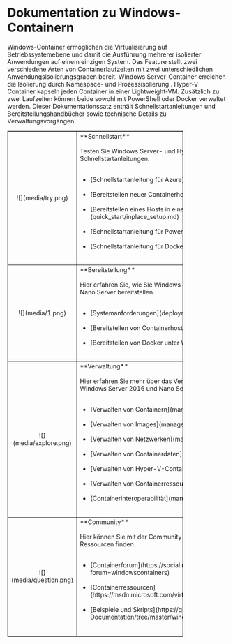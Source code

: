 # Dokumentation zu Windows-Containern

Windows-Container ermöglichen die Virtualisierung auf Betriebssystemebene und damit die Ausführung mehrerer isolierter Anwendungen auf einem einzigen System. Das Feature stellt zwei verschiedene Arten von Containerlaufzeiten mit zwei unterschiedlichen Anwendungsisolierungsgraden bereit. Windows Server-Container erreichen die Isolierung durch Namespace- und Prozessisolierung . Hyper-V-Container kapseln jeden Container in einer Lightweight-VM. Zusätzlich zu zwei Laufzeiten können beide sowohl mit PowerShell oder Docker verwaltet werden. Dieser Dokumentationssatz enthält Schnellstartanleitungen und Bereitstellungshandbücher sowie technische Details zu Verwaltungsvorgängen.

<table border="1" style="background-color:FFFFCC;border-collapse:collapse;border:1px solid FFCC00;color:000000;width:80%" cellpadding="25" cellspacing="5">
<tr>
<td><center>![](media/try.png)</center></td>
<td>**Schnellstart**<br /><br />
Testen Sie Windows Server- und Hyper-V-Container mithilfe der folgenden Schnellstartanleitungen.<br /><br />
<ul>
<li>[Schnellstartanleitung für Azure](quick_start/azure_setup.md)<br /><br /></li>
<li>[Bereitstellen neuer Containerhosts](quick_start/container_setup.md)<br /><br /></li>
<li>[Bereitstellen eines Hosts in einem vorhandenen System](quick_start/inplace_setup.md)<br /><br /></li>
<li>[Schnellstartanleitung für PowerShell](quick_start/manage_powershell.md)<br /><br /></li>
<li>[Schnellstartanleitung für Docker](quick_start/manage_docker.md)<br /><br /></li>
</ul>
</td>
</tr>
<tr>
<td><center>![](media/1.png)</center></td>
<td>**Bereitstellung**<br /><br />
Hier erfahren Sie, wie Sie Windows-Container unter Windows Server 2016 und Nano Server bereitstellen.<br /><br />
<ul>
<li>[Systemanforderungen](deployment/system_requirements.md)<br /><br /></li>
<li>[Bereitstellen von Containerhosts](deployment/deployment.md)<br /><br /></li>
<li>[Bereitstellen von Docker unter Windows](deployment/docker_windows.md)<br /><br /></li>
</ul>
</td>
</tr>
<tr>
<td><center>![](media/explore.png)</center></td>
<td>**Verwaltung**<br /><br />
Hier erfahren Sie mehr über das Verwalten von Windows-Containern unter Windows Server 2016 und Nano Server.<br /><br />
<ul>
<li>[Verwalten von Containern](management/manage_containers.md)<br /><br /></li>
<li>[Verwalten von Images](management/manage_images.md)<br /><br /></li>
<li>[Verwalten von Netzwerken](management/container_networking.md)<br /><br /></li>
<li>[Verwalten von Containerdaten](management/manage_data.md)<br /><br /></li>
<li>[Verwalten von Hyper-V-Containern](management/hyperv_container.md)<br /><br /></li>
<li>[Verwalten von Containerressourcen](management/manage_resources.md)<br /><br /></li>
<li>[Containerinteroperabilität](management/hcs_powershell.md)<br /><br /></li>
</ul>
</td>
</tr>
<tr>
<td><center>![](media/question.png)</center></td>
<td>**Community**<br /><br />
Hier können Sie mit der Community interagieren, Beispiele testen und weitere Ressourcen finden.<br /><br />
<ul>
<li>[Containerforum](https://social.msdn.microsoft.com/Forums/en-US/home?forum=windowscontainers)<br /><br /></li>
<li>[Containerressourcen](https://msdn.microsoft.com/virtualization/community/community_overview)<br /><br /></li>
<li>[Beispiele und Skripts](https://github.com/Microsoft/Virtualization-Documentation/tree/master/windows-server-container-samples)<br /><br /></li>
</ul>
</td>
</tr>
</table>




